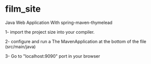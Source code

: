 # film_site
Java Web Application With spring-maven-thymelead



1- import the project size into your compiler.

2- configure and run a The MavenApplication at the bottom of the file (src/main/java)

3- Go to "localhost:9090" port in your browser
